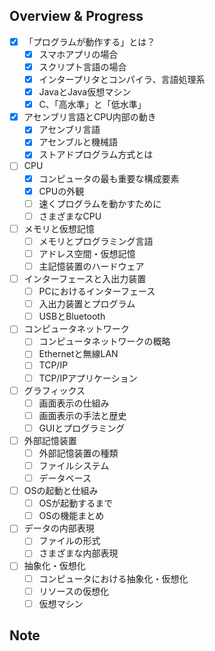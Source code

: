 ## Overview & Progress

- [x] 「プログラムが動作する」とは？
  - [x] スマホアプリの場合
  - [x] スクリプト言語の場合
  - [x] インタープリタとコンパイラ、言語処理系
  - [x] JavaとJava仮想マシン
  - [x] C、「高水準」と「低水準」
- [x] アセンブリ言語とCPU内部の動き
  - [x] アセンブリ言語
  - [x] アセンブルと機械語
  - [x] ストアドプログラム方式とは
- [ ] CPU
  - [x] コンピュータの最も重要な構成要素
  - [x] CPUの外観
  - [ ] 速くプログラムを動かすために
  - [ ] さまざまなCPU
- [ ] メモリと仮想記憶
  - [ ] メモリとプログラミング言語
  - [ ] アドレス空間・仮想記憶
  - [ ] 主記憶装置のハードウェア
- [ ] インターフェースと入出力装置
  - [ ] PCにおけるインターフェース
  - [ ] 入出力装置とプログラム
  - [ ] USBとBluetooth
- [ ] コンピュータネットワーク
  - [ ] コンピュータネットワークの概略
  - [ ] Ethernetと無線LAN
  - [ ] TCP/IP
  - [ ] TCP/IPアプリケーション
- [ ] グラフィックス
  - [ ] 画面表示の仕組み
  - [ ] 画面表示の手法と歴史
  - [ ] GUIとプログラミング
- [ ] 外部記憶装置
  - [ ] 外部記憶装置の種類
  - [ ] ファイルシステム
  - [ ] データベース
- [ ] OSの起動と仕組み
  - [ ] OSが起動するまで
  - [ ] OSの機能まとめ
- [ ] データの内部表現
  - [ ] ファイルの形式
  - [ ] さまざまな内部表現
- [ ] 抽象化・仮想化
  - [ ] コンピュータにおける抽象化・仮想化
  - [ ] リソースの仮想化
  - [ ] 仮想マシン

## Note
